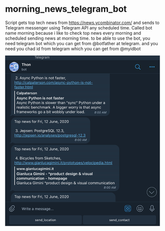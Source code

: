 # morning_news_telegram_bot
Script gets top tech news from https://news.ycombinator.com/ and sends to Telegram messenger using Telegram API any scheduled time.
Called bot name morning because i like to check top news every morning and scheduled sending news at morning time.
to be able to use the bot, you need telegram bot which you can get from @botfather at telegram. and you need you chad id from telegram which you can get from @myidbot

![Image of Yaktocat](https://github.com/firdavsxon/morning_news_telegram_bot/blob/master/ScreenShot.png)


